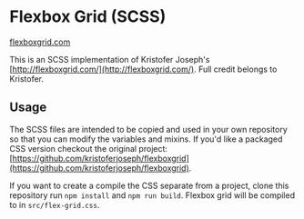 # Flexbox Grid (SCSS)

[flexboxgrid.com](http://flexboxgrid.com)

This is an SCSS implementation of Kristofer Joseph's [http://flexboxgrid.com/](http://flexboxgrid.com/).
Full credit belongs to Kristofer.

## Usage

The SCSS files are intended to be copied and used in your own repository so that you can modify the variables and mixins. If you'd like a packaged CSS version checkout the original project: [https://github.com/kristoferjoseph/flexboxgrid](https://github.com/kristoferjoseph/flexboxgrid).

If you want to create a compile the CSS separate from a project, clone this repository run `npm install` and `npm run build`. Flexbox grid will be compiled to in `src/flex-grid.css`.
